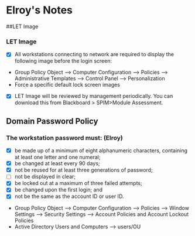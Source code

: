 # Elroy's Notes

##LET Image

### LET Image
* [x] All workstations connecting to network are required to display the following image before the login screen:
* Group Policy Object --> Computer Configuration --> Policies --> Administrative Templates --> Control Panel --> Personalization
* Force a specific default lock screen images
* [x] LET Image will be reviewed by management periodically. You can download this from Blackboard > SPIM>Module Assessment.

## Domain Password Policy

### The workstation password must: (Elroy)
* [x] be made up of a minimum of eight alphanumeric characters, containing at least one letter and one numeral;
* [x] be changed at least every 90 days;
* [x] not be reused for at least three generations of password;
* [ ] not be displayed in clear;
* [x] be locked out at a maximum of three failed attempts;
* [x] be changed upon the first login; and
* [x] not be the same as the account ID or user ID.
* Group Policy Object --> Computer Configuration --> Policies --> Window Settings --> Security Settings --> Account Policies and Account Lockout Policies
* Active Directory Users and Computers --> users/OU
